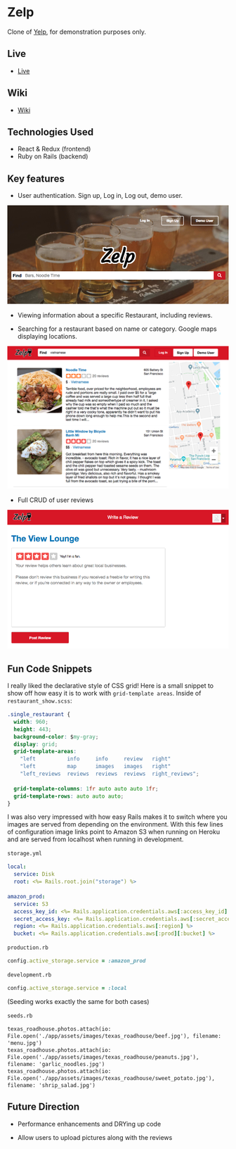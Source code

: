 # Zelp

Clone of [Yelp](https://www.yelp.com/), for demonstration purposes only.


## Live

* [Live](https://rudyzelp.herokuapp.com/#/)

## Wiki

* [Wiki](https://github.com/RodriguezLucha/zelpfullstack/wiki)

## Technologies Used

* React & Redux (frontend)
* Ruby on Rails (backend)

## Key features

* User authentication. Sign up, Log in, Log out, demo user.

![splash](https://github.com/RodriguezLucha/zelpfullstack/raw/master/screenshots/splash.png)

* Viewing information about a specific Restaurant, including reviews.

* Searching for a restaurant based on name or category. Google maps displaying locations.

![search](https://github.com/RodriguezLucha/zelpfullstack/raw/master/screenshots/search.png)

* Full CRUD of user reviews

![review](https://github.com/RodriguezLucha/zelpfullstack/raw/master/screenshots/review.png)



## Fun Code Snippets

I really liked the declarative style of CSS grid! Here is a small snippet to show off how easy it is to work with `grid-template areas`. Inside of `restaurant_show.scss`:

```css
.single_restaurant {
  width: 960;
  height: 443;
  background-color: $my-gray;
  display: grid;
  grid-template-areas:
    "left          info     info     review   right"
    "left          map      images   images   right"
    "left_reviews  reviews  reviews  reviews  right_reviews";

  grid-template-columns: 1fr auto auto auto 1fr;
  grid-template-rows: auto auto auto;
}
```

I was also very impressed with how easy Rails makes it to switch where you images are served from depending on the environment. With this few lines of configuration image links point to Amazon S3 when running on Heroku and are served from localhost when running in development. 

`storage.yml`
```yml
local:
  service: Disk
  root: <%= Rails.root.join("storage") %>
  
amazon_prod:
  service: S3
  access_key_id: <%= Rails.application.credentials.aws[:access_key_id] %>
  secret_access_key: <%= Rails.application.credentials.aws[:secret_access_key] %>
  region: <%= Rails.application.credentials.aws[:region] %>
  bucket: <%= Rails.application.credentials.aws[:prod][:bucket] %>
```

`production.rb`
```ruby
config.active_storage.service = :amazon_prod
```
`development.rb`
```ruby
config.active_storage.service = :local
```

(Seeding works exactly the same for both cases)

`seeds.rb`
```
texas_roadhouse.photos.attach(io: File.open('./app/assets/images/texas_roadhouse/beef.jpg'), filename: 'menu.jpg')
texas_roadhouse.photos.attach(io: File.open('./app/assets/images/texas_roadhouse/peanuts.jpg'), filename: 'garlic_noodles.jpg')
texas_roadhouse.photos.attach(io: File.open('./app/assets/images/texas_roadhouse/sweet_potato.jpg'), filename: 'shrip_salad.jpg')
```

## Future Direction

* Performance enhancements and DRYing up code

* Allow users to upload pictures along with the reviews
